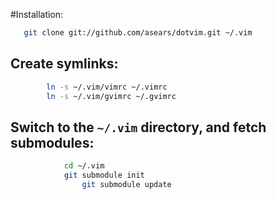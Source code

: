 #Installation:

```bash
   git clone git://github.com/asears/dotvim.git ~/.vim
```
##    Create symlinks:
```bash
        ln -s ~/.vim/vimrc ~/.vimrc
	    ln -s ~/.vim/gvimrc ~/.gvimrc
```
##	    Switch to the `~/.vim` directory, and fetch submodules:
```bash
	        cd ~/.vim
		    git submodule init
		        git submodule update
```
